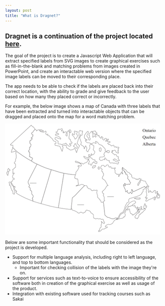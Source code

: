 ```yaml
---
layout: post
title: "What is Dragnet?"
---
```


## Dragnet is a continuation of the project located [here][1].

The goal of the project is to create a Javascript Web Application that will extract specified labels from SVG images to create graphical exercises such as fill-in-the-blank and matching problems from images created in PowerPoint, and create an interactable web version where the specified image labels can be moved to their corresponding place.

The app needs to be able to check if the labels are placed back into their correct location, with the ability to grade and give feedback to the user based on how many they placed correct or incorrectly.

For example, the below image shows a map of Canada with three labels that have been extracted and turned into interactable objects that can be dragged and placed onto the map for a word matching problem.

![dragnet map example](/images/map_example.png)

Below are some important functionality that should be considered as the project is developed.
- Support for multiple language analysis, including right to left language, and top to bottom languages.
    - Important for checking collision of the labels with the image they're on.
- Support for services such as text-to-voice to ensure accessibility of the software both in creation of the graphical exercise as well as usage of the product.
- Integration with existing software used for tracking courses such as Sakai

[1]: https://github.com/iezer/dragnet